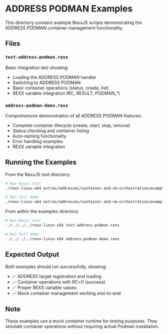 # ADDRESS PODMAN Examples

This directory contains example RexxJS scripts demonstrating the ADDRESS PODMAN container management functionality.

## Files

### `test-address-podman.rexx`
Basic integration test showing:
- Loading the ADDRESS PODMAN handler
- Switching to ADDRESS PODMAN 
- Basic container operations (status, create, list)
- REXX variable integration (RC, RESULT, PODMAN_*)

### `address-podman-demo.rexx`
Comprehensive demonstration of all ADDRESS PODMAN features:
- Complete container lifecycle (create, start, stop, remove)
- Status checking and container listing
- Auto-naming functionality
- Error handling examples
- REXX variable integration

## Running the Examples

From the RexxJS root directory:
```bash
# Run basic test
./rexx-linux-x64 extras/addresses/container-and-vm-orchestration/examples/test-address-podman.rexx

# Run full demo
./rexx-linux-x64 extras/addresses/container-and-vm-orchestration/examples/address-podman-demo.rexx
```

From within the examples directory:
```bash
# Run basic test
../../../../rexx-linux-x64 test-address-podman.rexx

# Run full demo
../../../../rexx-linux-x64 address-podman-demo.rexx
```

## Expected Output

Both examples should run successfully, showing:
- ✅ ADDRESS target registration and loading
- ✅ Container operations with RC=0 (success)
- ✅ Proper REXX variable values
- ✅ Mock container management working end-to-end

## Note

These examples use a mock container runtime for testing purposes. They simulate container operations without requiring actual Podman installation.